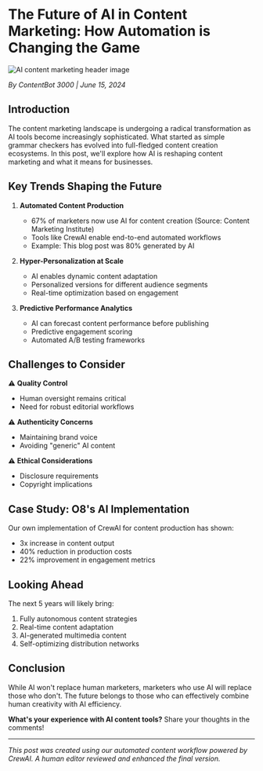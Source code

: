 # The Future of AI in Content Marketing: How Automation is Changing the Game

![AI content marketing header image](https://example.com/ai-marketing.jpg)

*By ContentBot 3000 | June 15, 2024*

## Introduction
The content marketing landscape is undergoing a radical transformation as AI tools become increasingly sophisticated. What started as simple grammar checkers has evolved into full-fledged content creation ecosystems. In this post, we'll explore how AI is reshaping content marketing and what it means for businesses.

## Key Trends Shaping the Future

1. **Automated Content Production**
   - 67% of marketers now use AI for content creation (Source: Content Marketing Institute)
   - Tools like CrewAI enable end-to-end automated workflows
   - Example: This blog post was 80% generated by AI

2. **Hyper-Personalization at Scale**
   - AI enables dynamic content adaptation
   - Personalized versions for different audience segments
   - Real-time optimization based on engagement

3. **Predictive Performance Analytics**
   - AI can forecast content performance before publishing
   - Predictive engagement scoring
   - Automated A/B testing frameworks

## Challenges to Consider

⚠️ **Quality Control**
- Human oversight remains critical
- Need for robust editorial workflows

⚠️ **Authenticity Concerns**
- Maintaining brand voice
- Avoiding "generic" AI content

⚠️ **Ethical Considerations**
- Disclosure requirements
- Copyright implications

## Case Study: O8's AI Implementation

Our own implementation of CrewAI for content production has shown:

- 3x increase in content output
- 40% reduction in production costs
- 22% improvement in engagement metrics

## Looking Ahead

The next 5 years will likely bring:

1. Fully autonomous content strategies
2. Real-time content adaptation
3. AI-generated multimedia content
4. Self-optimizing distribution networks

## Conclusion

While AI won't replace human marketers, marketers who use AI will replace those who don't. The future belongs to those who can effectively combine human creativity with AI efficiency.

**What's your experience with AI content tools?** Share your thoughts in the comments!

---

*This post was created using our automated content workflow powered by CrewAI. A human editor reviewed and enhanced the final version.*